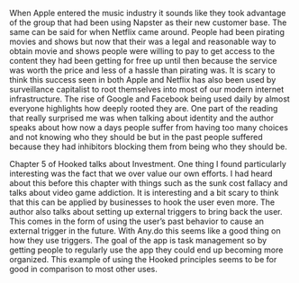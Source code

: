 When Apple entered the music industry it sounds like they took advantage of the group that had been using Napster as their new customer base. The same can be said for when Netflix came around. People had been pirating movies and shows but now that their was a legal and reasonable way to obtain movie and shows people were willing to pay to get access to the content they had been getting for free up until then because the service was worth the price and less of a hassle than pirating was. It is scary to think this success seen in both Apple and Netflix has also been used by surveillance capitalist to root themselves into most of our modern internet infrastructure. The rise of Google and Facebook being used daily by almost everyone highlights how deeply rooted they are. One part of the reading that really surprised me was when talking about identity and the author speaks about how now a days people suffer from having too many choices and not knowing who they should be but in the past people suffered because they had inhibitors blocking them from being who they should be.



Chapter 5 of Hooked talks about Investment. One thing I found particularly interesting was the fact that we over value our own efforts. I had heard about this before this chapter with things such as the sunk cost fallacy and talks about video game addiction. It is interesting and a bit scary to think that this can be applied by businesses to hook the user even more. The author also talks about setting up external triggers to bring back the user. This comes in the form of using the user’s past behavior to cause an external trigger in the future. With Any.do this seems like a good thing on how they use triggers. The goal of the app is task management so by getting people to regularly use the app they could end up becoming more organized. This example of using the Hooked principles seems to be for good in comparison to most other uses.


